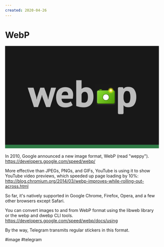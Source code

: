 ```yaml
---
created: 2020-04-26
---
```


# WebP

![WebP logo](webp.png "WebP logo")

In 2010, Google announced a new image format, WebP (read "weppy").
https://developers.google.com/speed/webp/

More effective than JPEGs, PNGs, and GIFs, YouTube is using it to show YouTube video previews, which speeded up page loading by 10%:
http://blog.chromium.org/2014/03/webp-improves-while-rolling-out-across.html

So far, it's natively supported in Google Chrome, Firefox, Opera, and a few other browsers except Safari.

You can convert images to and from WebP format using the libweb library or the webp and dwebp CLI tools.
https://developers.google.com/speed/webp/docs/using

By the way, Telegram transmits regular stickers in this format.

#image #telegram
